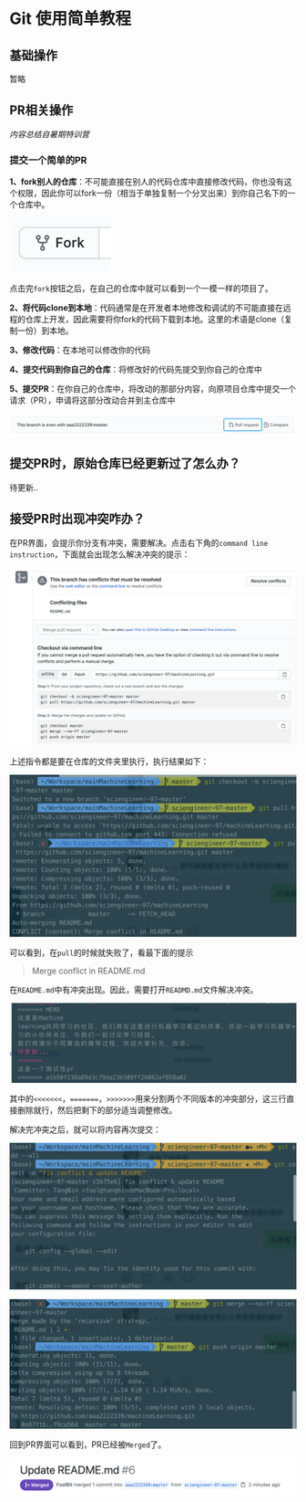 # Git 使用简单教程

## 基础操作

暂略

## PR相关操作

*内容总结自暑期特训营*

### 提交一个简单的PR

**1、fork别人的仓库**：不可能直接在别人的代码仓库中直接修改代码，你也没有这个权限，因此你可以fork一份（相当于单独复制一个分叉出来）到你自己名下的一个仓库中。

![fork](../img/forkImg.png)

点击完`fork`按钮之后，在自己的仓库中就可以看到一个一模一样的项目了。

**2、将代码clone到本地**：代码通常是在开发者本地修改和调试的不可能直接在远程的仓库上开发，因此需要将你fork的代码下载到本地。这里的术语是clone（复制一份）到本地。

**3、修改代码**：在本地可以修改你的代码

**4、提交代码到你自己的仓库**：将修改好的代码先提交到你自己的仓库中

**5、提交PR**：在你自己的仓库中，将改动的那部分内容，向原项目仓库中提交一个请求（PR），申请将这部分改动合并到主仓库中

![PR1](../img/PR1.jpg)



## 提交PR时，原始仓库已经更新过了怎么办？

待更新..

## 接受PR时出现冲突咋办？

在PR界面，会提示你分支有冲突，需要解决。点击右下角的`command line instruction`，下面就会出现怎么解决冲突的提示：

![image-20200923231313590](../img/PR-conflict.png)

上述指令都是要在仓库的文件夹里执行，执行结果如下：

![image-20200923232032545](../img/PR-conflict-pull.png)

可以看到，在`pull`的时候就失败了，看最下面的提示

> Merge conflict in README.md

在`README.md`中有冲突出现。因此，需要打开`READMD.md`文件解决冲突。

![image-20200923231635890](../img/PR-conflict-reslove.png)

其中的`<<<<<<<`，`=======`，`>>>>>>>`用来分割两个不同版本的冲突部分，这三行直接删除就行，然后把剩下的部分适当调整修改。

解决完冲突之后，就可以将内容再次提交：

![image-20200923232055682](../img/PR-conflict-commit.png)

![image-20200923232115849](../img/PR-conflict-push.png)

回到PR界面可以看到，PR已经被`Merged`了。

![image-20200923232152299](../img/PR-merged.png)
